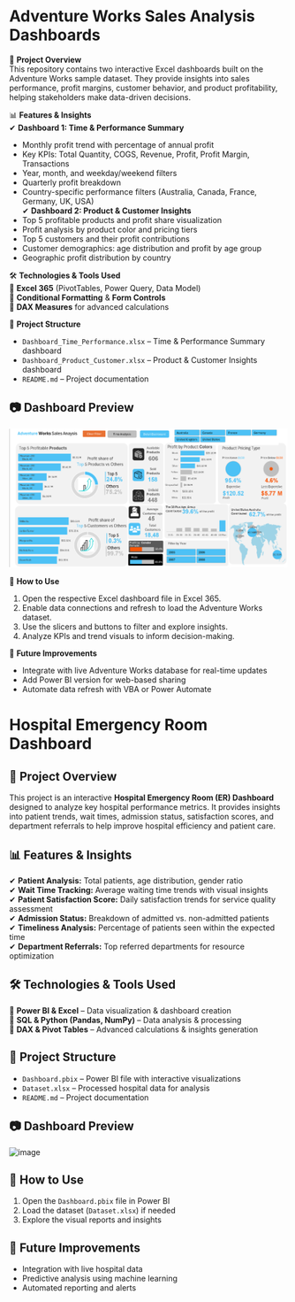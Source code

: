 # Adventure Works Sales Analysis Dashboards

📌 **Project Overview**  
This repository contains two interactive Excel dashboards built on the Adventure Works sample dataset. They provide insights into sales performance, profit margins, customer behavior, and product profitability, helping stakeholders make data-driven decisions.

📊 **Features & Insights**  
✔ **Dashboard 1: Time & Performance Summary**  
  - Monthly profit trend with percentage of annual profit  
  - Key KPIs: Total Quantity, COGS, Revenue, Profit, Profit Margin, Transactions  
  - Year, month, and weekday/weekend filters  
  - Quarterly profit breakdown  
  - Country-specific performance filters (Australia, Canada, France, Germany, UK, USA)  
✔ **Dashboard 2: Product & Customer Insights**  
  - Top 5 profitable products and profit share visualization  
  - Profit analysis by product color and pricing tiers  
  - Top 5 customers and their profit contributions  
  - Customer demographics: age distribution and profit by age group  
  - Geographic profit distribution by country

🛠️ **Technologies & Tools Used**  
🔹 **Excel 365** (PivotTables, Power Query, Data Model)  
🔹 **Conditional Formatting** & **Form Controls**  
🔹 **DAX Measures** for advanced calculations

📂 **Project Structure**  
- `Dashboard_Time_Performance.xlsx` – Time & Performance Summary dashboard  
- `Dashboard_Product_Customer.xlsx` – Product & Customer Insights dashboard  
- `README.md` – Project documentation

## **📷 Dashboard Preview**  
![image](https://github.com/Abhinavhanda10503/EXCEL-PROJECTS/blob/2d320ee34f3bb5439acdd8543879c6554cfcb586/Adventure%20work%20Excel%20/Dashboard%20Images/Detail%20Dashboard.png)

📌 **How to Use**  
1. Open the respective Excel dashboard file in Excel 365.  
2. Enable data connections and refresh to load the Adventure Works dataset.  
3. Use the slicers and buttons to filter and explore insights.  
4. Analyze KPIs and trend visuals to inform decision-making.

🚀 **Future Improvements**  
- Integrate with live Adventure Works database for real-time updates  
- Add Power BI version for web-based sharing  
- Automate data refresh with VBA or Power Automate  


# **Hospital Emergency Room Dashboard**

## **📌 Project Overview**  
This project is an interactive **Hospital Emergency Room (ER) Dashboard** designed to analyze key hospital performance metrics. It provides insights into patient trends, wait times, admission status, satisfaction scores, and department referrals to help improve hospital efficiency and patient care.  

## **📊 Features & Insights**  
✔ **Patient Analysis:** Total patients, age distribution, gender ratio  
✔ **Wait Time Tracking:** Average waiting time trends with visual insights  
✔ **Patient Satisfaction Score:** Daily satisfaction trends for service quality assessment  
✔ **Admission Status:** Breakdown of admitted vs. non-admitted patients  
✔ **Timeliness Analysis:** Percentage of patients seen within the expected time  
✔ **Department Referrals:** Top referred departments for resource optimization  

## **🛠️ Technologies & Tools Used**  
🔹 **Power BI & Excel** – Data visualization & dashboard creation  
🔹 **SQL & Python (Pandas, NumPy)** – Data analysis & processing  
🔹 **DAX & Pivot Tables** – Advanced calculations & insights generation  

## **📂 Project Structure**  
- `Dashboard.pbix` – Power BI file with interactive visualizations  
- `Dataset.xlsx` – Processed hospital data for analysis  
- `README.md` – Project documentation  

## **📷 Dashboard Preview**  
![image](https://github.com/user-attachments/assets/2e69422c-00e8-4961-ac5d-3a1a6fef0e24)


## **📌 How to Use**  
1. Open the `Dashboard.pbix` file in Power BI  
2. Load the dataset (`Dataset.xlsx`) if needed  
3. Explore the visual reports and insights  

## **🚀 Future Improvements**  
- Integration with live hospital data  
- Predictive analysis using machine learning  
- Automated reporting and alerts  
